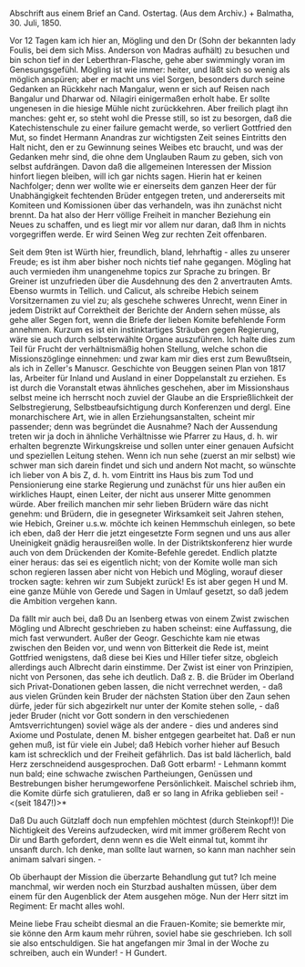 Abschrift aus einem Brief an Cand. Ostertag. (Aus dem Archiv.) + 
 Balmatha, 30. Juli, 1850.

Vor 12 Tagen kam ich hier an, Mögling und den Dr (Sohn der bekannten lady Foulis, bei dem sich Miss. Anderson von Madras aufhält) zu besuchen und bin schon tief in der Leberthran-Flasche, gehe aber swimmingly voran im Genesungsgefühl. Mögling ist wie immer: heiter, und läßt sich so wenig als möglich anspüren; aber er macht uns viel Sorgen, besonders durch seine Gedanken an Rückkehr nach Mangalur, wenn er sich auf Reisen nach Bangalur und Dharwar od. Nilagiri einigermaßen erholt habe. Er sollte ungenesen in die hiesige Mühle nicht zurückkehren. Aber freilich plagt ihn manches: geht er, so steht wohl die Presse still, so ist zu besorgen, daß die Katechistenschule zu einer failure gemacht werde, so verliert Gottfried den Mut, so findet Hermann Anandras zur wichtigsten Zeit seines Eintritts den Halt nicht, den er zu Gewinnung seines Weibes etc braucht, und was der Gedanken mehr sind, die ohne dem Unglauben Raum zu geben, sich von selbst aufdrängen. Davon daß die allgemeinen Interessen der Mission hinfort liegen bleiben, will ich gar nichts sagen. Hierin hat er keinen Nachfolger; denn wer wollte wie er einerseits dem ganzen Heer der für Unabhängigkeit fechtenden Brüder entgegen treten, und andererseits mit Komiteen und Komissionen über das verhandeln, was ihn zunächst nicht brennt. Da hat also der Herr völlige Freiheit in mancher Beziehung ein Neues zu schaffen, und es liegt mir vor allem nur daran, daß Ihm in nichts vorgegriffen werde. Er wird Seinen Weg zur rechten Zeit offenbaren.

Seit dem 9ten ist Würth hier, freundlich, bland, lehrhaftig - alles zu unserer Freude; es ist ihm aber bisher noch nichts tief nahe gegangen. Mögling hat auch vermieden ihm unangenehme topics zur Sprache zu bringen. 
Br Greiner ist unzufrieden über die Ausdehnung des den 2 anvertrauten Amts. Ebenso wurmts in Tellich. und Calicut, als schreibe Hebich seinem Vorsitzernamen zu viel zu; als geschehe schweres Unrecht, wenn Einer in jedem Distrikt auf Correktheit der Berichte der Andern sehen müsse, als gehe aller Segen fort, wenn die Briefe der lieben Komite befehlende Form annehmen. Kurzum es ist ein instinktartiges Sträuben gegen Regierung, wäre sie auch durch selbsterwählte Organe auszuführen. Ich halte dies zum Teil für Frucht der verhältnismäßig hohen Stellung, welche schon die Missionszöglinge einnehmen: und zwar kam mir dies erst zum Bewußtsein, als ich in Zeller's Manuscr. Geschichte von Beuggen seinen Plan von 1817 las, Arbeiter für Inland und Ausland in einer Doppelanstalt zu erziehen. Es ist durch die Voranstalt etwas ähnliches geschehen, aber im Missionshaus selbst meine ich herrscht noch zuviel der Glaube an die Ersprießlichkeit der Selbstregierung, Selbstbeaufsichtigung durch Konferenzen und dergl. Eine monarchischere Art, wie in allen Erziehungsanstalten, scheint mir passender; denn was begründet die Ausnahme? Nach der Aussendung treten wir ja doch in ähnliche Verhältnisse wie Pfarrer zu Haus, d. h. wir erhalten begrenzte Wirkungskreise und sollen unter einer genauen Aufsicht und speziellen Leitung stehen. Wenn ich nun sehe (zuerst an mir selbst) wie schwer man sich darein findet und sich und andern Not macht, so wünschte ich lieber von A bis Z, d. h. vom Eintritt ins Haus bis zum Tod und Pensionierung eine starke Regierung und zunächst für uns hier außen ein wirkliches Haupt, einen Leiter, der nicht aus unserer Mitte genommen würde. Aber freilich manchen mir sehr lieben Brüdern wäre das nicht genehm: und Brüdern, die in gesegneter Wirksamkeit seit Jahren stehen, wie Hebich, Greiner u.s.w. möchte ich keinen Hemmschuh einlegen, so bete ich eben, daß der Herr die jetzt eingesetzte Form segnen und uns aus aller Uneinigkeit gnädig herausreißen wolle. In der Distriktskonferenz hier wurde auch von dem Drückenden der Komite-Befehle geredet. Endlich platzte einer heraus: das sei es eigentlich nicht; von der Komite wolle man sich schon regieren lassen aber nicht von Hebich und Mögling, worauf dieser trocken sagte: kehren wir zum Subjekt zurück! Es ist aber gegen H und M. eine ganze Mühle von Gerede und Sagen in Umlauf gesetzt, so daß jedem die Ambition vergehen kann.

Da fällt mir auch bei, daß Du an Isenberg etwas von einem Zwist zwischen Mögling und Albrecht geschrieben zu haben scheinst: eine Auffassung, die mich fast verwundert. Außer der Geogr. Geschichte kam nie etwas zwischen den Beiden vor, und wenn von Bitterkeit die Rede ist, meint Gottfried wenigstens, daß diese bei Kies und Hiller tiefer sitze, obgleich allerdings auch Albrecht darin einstimme. Der Zwist ist einer von Prinzipien, nicht von Personen, das sehe ich deutlich. Daß z. B. die Brüder im Oberland sich Privat-Donationen geben lassen, die nicht verrechnet werden, - daß aus vielen Gründen kein Bruder der nächsten Station über den Zaun sehen dürfe, jeder für sich abgezirkelt nur unter der Komite stehen solle, - daß jeder Bruder (nicht vor Gott sondern in den verschiedenen Amtsverrichtungen) soviel wäge als der andere - dies und anderes sind Axiome und Postulate, denen M. bisher entgegen gearbeitet hat. Daß er nun gehen muß, ist für viele ein Jubel; daß Hebich vorher hieher auf Besuch kam ist schrecklich und der Freiheit gefährlich. Das ist bald lächerlich, bald Herz zerschneidend ausgesprochen. Daß Gott erbarm! - Lehmann kommt nun bald; eine schwache zwischen Partheiungen, Genüssen und Bestrebungen bisher herumgeworfene Persönlichkeit. Maischel schrieb ihm, die Komite dürfe sich gratulieren, daß er so lang in Afrika geblieben sei! - <(seit 1847!)>*

Daß Du auch Gützlaff doch nun empfehlen möchtest (durch Steinkopf!)! Die Nichtigkeit des Vereins aufzudecken, wird mit immer größerem Recht von Dir und Barth gefordert, denn wenn es die Welt einmal tut, kommt ihr unsanft durch. Ich denke, man sollte laut warnen, so kann man nachher sein animam salvari singen. -

Ob überhaupt der Mission die überzarte Behandlung gut tut? Ich meine manchmal, wir werden noch ein Sturzbad aushalten müssen, über dem einem für den Augenblick der Atem ausgehen möge. Nun der Herr sitzt im Regiment: Er macht alles wohl.

Meine liebe Frau scheibt diesmal an die Frauen-Komite; sie bemerkte mir, sie könne den Arm kaum mehr rühren, soviel habe sie geschrieben. Ich soll sie also entschuldigen. Sie hat angefangen mir 3mal in der Woche zu schreiben, auch ein Wunder! -
 H Gundert.

